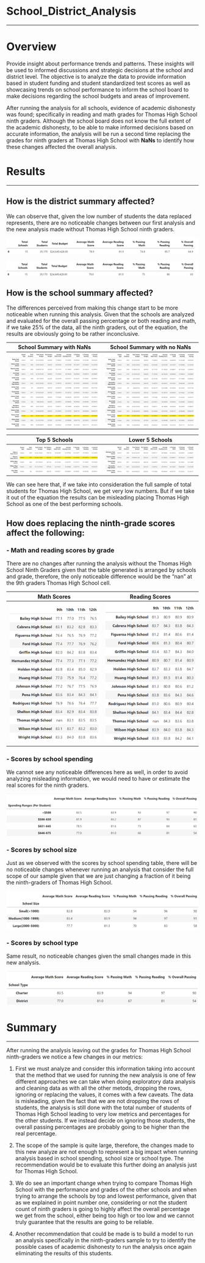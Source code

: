 # School_District_Analysis
---
# Overview
Provide insight about performance trends and patterns. These insights will be used to informed discussions and strategic decisions at the school and district level. The objective is to analyze the data to provide information based in student funding and student standardized test scores as well as showcasing trends on school performance to inform the school board to make decisions regarding the school budgets and areas of improvement.

After running the analysis for all schools, evidence of academic dishonesty was found; specifically in reading and math grades for Thomas High School ninth graders. Although the school board does not know the full extent of the academic dishonesty, to be able to make informed decisions based on accurate information, the analysis will be run a second time replacing the grades for ninth graders at Thomas High School with **NaNs** to identify how these changes affected the overall analysis.

# Results
---
## How is the district summary affected?
We can observe that, given the low number of students the data replaced represents, there are no noticeable changes between our first analysis and the new analysis made without Thomas High School ninth graders.

![District Summary_wnans](https://github.com/carloshgalvan95/School_District_Analysis/blob/main/Resources/DistrictSummary_wnans.png)

![District Summary_nonans](https://github.com/carloshgalvan95/School_District_Analysis/blob/main/Resources/DistrictSummary_nonans.png)

## How is the school summary affected?
The differences perceived from making this change start to be more noticeable when running this analysis. Given that the schools are analyzed and evaluated for the overall passing percentage or both reading and math, if we take 25% of the data, all the ninth graders, out of the equation, the results are obviously going to be rather inconclusive. 

School Summary with NaNs                   |  School Summary with no NaNs
:-------------------------:|:-------------------------:
![SchoolSummary_wnans](https://github.com/carloshgalvan95/School_District_Analysis/blob/main/Resources/SchoolSummary_wnans.png)  |  ![SchoolSummary_nonans](https://github.com/carloshgalvan95/School_District_Analysis/blob/main/Resources/SchoolSummary_nonans.png)

Top 5 Schools                  |  Lower 5 Schools
:-------------------------:|:-------------------------:
![top5](https://github.com/carloshgalvan95/School_District_Analysis/blob/main/Resources/top5_nonans.png)  |  ![low5](https://github.com/carloshgalvan95/School_District_Analysis/blob/main/Resources/low5_nonans.png)

We can see here that, if we take into consideration the full sample of total students for Thomas High School, we get very low numbers. But if we take it out of the equation the results can be misleading placing Thomas High School as one of the best performing schools.

## How does replacing the ninth-grade scores affect the following:
 ### -  Math and reading scores by grade
 There are no changes after running the analysis without the Thomas High School Ninth Graders given that the table generated is arranged by schools and grade, therefore, the only noticeable difference would be the “nan” at the 9th graders Thomas High School cell.
 
 Math Scores                  |  Reading Scores
:-------------------------:|:-------------------------:
![Math](https://github.com/carloshgalvan95/School_District_Analysis/blob/main/Resources/scoresbygrade_math.png)  |  ![Reading](https://github.com/carloshgalvan95/School_District_Analysis/blob/main/Resources/scoresbygrade_reading.png)
 
 
 ### - Scores by school spending
 We cannot see any noticeable differences here as well, in order to avoid analyzing misleading information, we would need to have or estimate the real scores for the ninth graders.
 
 ![ScoresbySpending](https://github.com/carloshgalvan95/School_District_Analysis/blob/main/Resources/scoresby_spending.png)
 
 ### - Scores by school size
 Just as we observed with the scores by school spending table, there will be no noticeable changes whenever running an analysis that consider the full scope of our sample given that we are just changing a fraction of it being the ninth-graders of Thomas High School.
 
 ![ScoresbySize](https://github.com/carloshgalvan95/School_District_Analysis/blob/main/Resources/scoresby_size.png)
 
 ### - Scores by school type
 Same result, no noticeable changes given the small changes made in this new analysis.
 
 ![ScoresbyType](https://github.com/carloshgalvan95/School_District_Analysis/blob/main/Resources/scoresby_type.png)
 
 # Summary
 ---
 
 After running the analysis leaving out the grades for Thomas High School ninth-graders we notice a few changes in our metrics:
 
 1. First we must analyze and consider this information taking into account that the method that we used for running the new analysis is one of few different approaches we can take when doing exploratory data analysis and cleaning data as with all the other metods, dropping the rows, ignoring or replacing the values, it comes with a few caveats. The data is misleading, given the fact that we are not dropping the rows of students, the analysis is still done with the total number of students of Thomas High School leading to very low metrics and percentages for the other students. If we instead decide on ignoring those students, the overall passing percentages are probably going to be higher than the real percentage.
 
 2. The scope of the sample is quite large, therefore, the changes made to this new analyze are not enough to represent a big impact when running analysis based in school spending, school size or school type. The recommendation would be to evaluate this further doing an analysis just for Thomas High School.
 
 3. We do see an important change when trying to compare Thomas High School with the performance and grades of the other schools and when trying to arrange the schools by top and lowest performance, given that as we explained in point number one, considering or not the student count of ninth graders is going to highly affect the overall percentage we get from the school, either being too high or too low and we cannot truly guarantee that the results are going to be reliable.
 
 4. Another recommendation that could be made is to build a model to run an analysis specifically in the ninth-graders sample to try to identify the possible cases of academic dishonesty to run the analysis once again eliminating the results of this students.